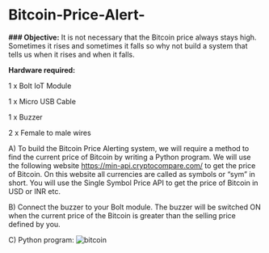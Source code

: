 # Bitcoin-Price-Alert-
**### Objective:**
It is not necessary that the Bitcoin price always stays high. Sometimes it rises and sometimes it falls so why not build a system that tells us when it rises and when it falls.

**Hardware required:**

1 x Bolt IoT Module

1 x Micro USB Cable

1 x  Buzzer

2 x Female to male wires


A) To build the Bitcoin Price Alerting system, we will require a method to find the current price of Bitcoin by writing a Python program. We will use the following website https://min-api.cryptocompare.com/ to get the price of Bitcoin. On this website all currencies are called as symbols or “sym” in short. You will use the Single Symbol Price API to get the price of Bitcoin in USD or INR etc.

B) Connect the buzzer to your Bolt module. The buzzer will be switched ON when the current price of the Bitcoin is greater than the selling price defined by you.


C) Python program:
![bitcoin](https://user-images.githubusercontent.com/98824642/185489490-8eefd537-d759-4667-8579-3ec685da239a.PNG)




